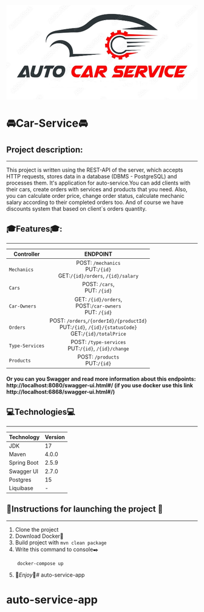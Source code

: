 ![img.png](images/Intro.jpg)
# 🚘Car-Service🚘
## Project description:
___
This project is written using the REST-API of the server, which accepts HTTP requests, stores data in a database (DBMS - PostgreSQL) and
processes them. It's application for auto-service.You can add clients with their cars, create orders with services and products that you need.
Also, you can calculate order price, change order status, calculate mechanic salary according to their completed orders too.
And of course we have discounts system that based on client`s orders quantity. 
## 🎓Features🎓:
___
| Controller      |                                                  ENDPOINT                                                   |  
|-----------------|:-----------------------------------------------------------------------------------------------------------:|
| `Mechanics`     |                 POST: `/mechanics`<br/>PUT:`/{id}` <br/> GET:`/{id}/orders`, `/{id}/salary`                 |
| `Cars`          |                                       POST: `/cars`,<br/>PUT: `/{id}`                                       |
| `Car-Owners`    |                     GET: `/{id}/orders`,<br/>POST:`/car-owners` <br/>PUT: `/{id}`<br/>                      |
| `Orders`        | POST: `/orders`,`/{orderId}/{productId}`<br/>PUT:`/{id}`, `/{id}/{statusCode}`<br/>  GET:`/{id}/totalPrice` |  
| `Type-Services` |                           POST: `/type-services`<br/>PUT:`/{id}`, `/{id}/change`                            |
| `Products`      |                                      POST: `/products`<br/>PUT:`/{id}`                                      |
#### Or you can you Swagger and read more information about this endpoints: http://localhost:8080/swagger-ui.html#/ (if you use docker use this link http://localhost:6868/swagger-ui.html#/)
## 💻Technologies💻
___
| **Technology** | **Version** |
|----------------|-------------|
| JDK            | 17          |
| Maven          | 4.0.0       |
| Spring Boot    | 2.5.9       |
| Swagger UI     | 2.7.0       |
| Postgres       | 15          |
| Liquibase      | -           |

## 💼Instructions for launching the project 💼
___
1. Clone the project
2. Download Docker🧩
3. Build project with ```mvn clean package```
4. Write this command to console✒️
```bash
    docker-compose up
```

5. 🥳*Enjoy*🥳# auto-service-app
# auto-service-app
